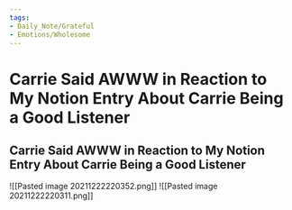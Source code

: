 ```yaml
---
tags:
- Daily_Note/Grateful
- Emotions/Wholesome
---
```


# Carrie Said AWWW in Reaction to My Notion Entry About Carrie Being a Good Listener

 

## Carrie Said AWWW in Reaction to My Notion Entry About Carrie Being a Good Listener

![[Pasted image 20211222220352.png]]
![[Pasted image 20211222220311.png]]